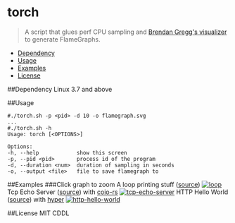 # torch
> A script that glues perf CPU sampling and [Brendan Gregg's visualizer](https://github.com/brendangregg/FlameGraph) to generate FlameGraphs.

* [Dependency](#dependency)
* [Usage](#usage)
* [Examples](#examples)
* [License](#license)

##Dependency
Linux 3.7 and above

##Usage
```
#./torch.sh -p <pid> -d 10 -o flamegraph.svg
...
#./torch.sh -h
Usage: torch [<OPTIONS>]

Options:
-h, --help            show this screen
-p, --pid <pid>       process id of the program
-d, --duration <num>  duration of sampling in seconds
-o, --output <file>   file to save flamegraph to
```

##Examples
###Click graph to zoom
A loop printing stuff ([source](https://github.com/mrhooray/torch/blob/master/examples/loop.rs))
[![loop](https://cdn.rawgit.com/mrhooray/torch/master/examples/loop.svg)](https://cdn.rawgit.com/mrhooray/torch/master/examples/loop.svg)
Tcp Echo Server ([source](https://github.com/mrhooray/torch/blob/master/examples/tcp-echo-server.rs)) with [coio-rs](https://github.com/zonyitoo/coio-rs)
[![tcp-echo-server](https://cdn.rawgit.com/mrhooray/torch/master/examples/tcp-echo-server.svg)](https://cdn.rawgit.com/mrhooray/torch/master/examples/tcp-echo-server.svg)
HTTP Hello World ([source](https://github.com/mrhooray/torch/blob/master/examples/http-hello-world.rs)) with [hyper](https://github.com/hyperium/hyper)
[![http-hello-world](https://cdn.rawgit.com/mrhooray/torch/master/examples/http-hello-world.svg)](https://cdn.rawgit.com/mrhooray/torch/master/examples/http-hello-world.svg)

##License
MIT
CDDL
